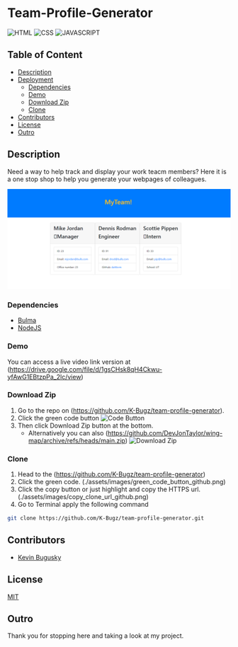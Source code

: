 # Team-Profile-Generator

![HTML](https://img.shields.io/badge/HTML-15.2%25-%23dd4b25?logo=html5&style=plastic)
![CSS](https://img.shields.io/badge/CSS-22.4%25-%23146eb0?logo=css3&style=plastic)
![JAVASCRIPT](https://img.shields.io/badge/JavaScript-89.7%25-%23e9d44d?logo=javascript&style=plastic)

## Table of Content

- [Description](#description)
- [Deployment](#deployment)
  - [Dependencies](#dependencies)
  - [Demo](#demo)
  - [Download Zip](#download-zip)
  - [Clone](#clone)
- [Contributors](#Contributors)
- [License](#License)
- [Outro](#Outro)

## Description
Need a way to help track and display your work teacm members? Here it is a one stop shop to help you generate your webpages of colleagues.  

![picture of an example team page](src/rmIMG1.png)

### Dependencies
- [Bulma](https://bootstrap.io/)
- [NodeJS](https://nodejs.org/)
### Demo
You can access a live video link version at (https://drive.google.com/file/d/1gsCHsk8qH4Ckwu-yfAwG1EBtzpPa_2lc/view)

### Download Zip
1. Go to the repo on (https://github.com/K-Bugz/team-profile-generator).
2. Click the green code button
   ![Code Button](./assets/images/green_code_button_github.png)
3. Then click Download Zip button at the bottom.
   - Alternatively you can also (https://github.com/DevJonTaylor/wing-map/archive/refs/heads/main.zip)
   ![Download Zip](./assets/images/download_zip_github.png)
### Clone
1. Head to the (https://github.com/K-Bugz/team-profile-generator)
2. Click the green code.
   (./assets/images/green_code_button_github.png)
3. Click the copy button or just highlight and copy the HTTPS url.
   (./assets/images/copy_clone_url_github.png)
4. Go to Terminal apply the following command
```bash
git clone https://github.com/K-Bugz/team-profile-generator.git
```
## Contributors
- [Kevin Bugusky](https://github.com/K-Bugz)

## License
[MIT](./LICENSE)

## Outro
Thank you for stopping here and taking a look at my project. 
